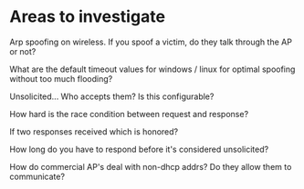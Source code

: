 <!-- TITLE: Arpspoofing -->
<!-- SUBTITLE: A quick summary of Arpspoofing -->

# Areas to investigate
Arp spoofing on wireless.  If you spoof a victim, do they talk through the AP or not?

What are the default timeout values for windows / linux for optimal spoofing without too much flooding?

Unsolicited... Who accepts them?  Is this configurable?

How hard is the race condition between request and response?

If two responses received which is honored?

How long do you have to respond before it's considered unsolicited?

How do commercial AP's deal with non-dhcp addrs?  Do they allow them to communicate?
